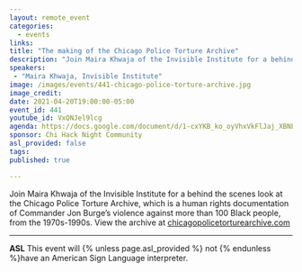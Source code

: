```yaml
---
layout: remote_event
categories:
  - events
links: 
title: "The making of the Chicago Police Torture Archive"
description: "Join Maira Khwaja of the Invisible Institute for a behind the scenes look at the Chicago Police Torture Archive, which is a human rights documentation of Commander Jon Burge’s violence against more than 100 Black people, from the 1970s-1990s."
speakers:
 - "Maira Khwaja, Invisible Institute"
image: /images/events/441-chicago-police-torture-archive.jpg
image_credit:
date: 2021-04-20T19:00:00-05:00
event_id: 441
youtube_id: VxQNJel9lcg
agenda: https://docs.google.com/document/d/1-cxYKB_ko_oyVhxVkFlJaj_XBNLpYEPQXfXsiNz0MCs/edit?usp=sharing
sponsor: Chi Hack Night Community
asl_provided: false
tags:
published: true

---
```


Join Maira Khwaja of the Invisible Institute for a behind the scenes look at the Chicago Police Torture Archive, which is a human rights documentation of Commander Jon Burge’s violence against more than 100 Black people, from the 1970s-1990s. View the archive at [chicagopolicetorturearchive.com](https://chicagopolicetorturearchive.com)

---

**ASL** This event will {% unless page.asl_provided %} not {% endunless %}have an American Sign Language interpreter.
